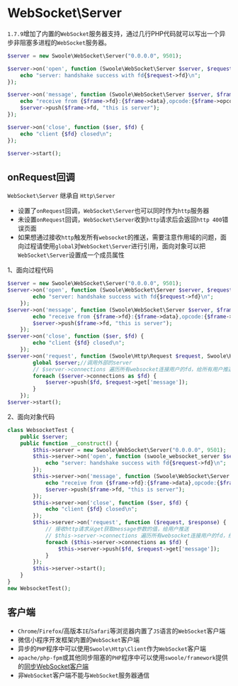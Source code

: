 # WebSocket\Server

 `1.7.9`增加了内置的`WebSocket`服务器支持，通过几行PHP代码就可以写出一个异步非阻塞多进程的`WebSocket`服务器。


```php
$server = new Swoole\WebSocket\Server("0.0.0.0", 9501);

$server->on('open', function (Swoole\WebSocket\Server $server, $request) {
    echo "server: handshake success with fd{$request->fd}\n";
});

$server->on('message', function (Swoole\WebSocket\Server $server, $frame) {
    echo "receive from {$frame->fd}:{$frame->data},opcode:{$frame->opcode},fin:{$frame->finish}\n";
    $server->push($frame->fd, "this is server");
});

$server->on('close', function ($ser, $fd) {
    echo "client {$fd} closed\n";
});

$server->start();
```

onRequest回调
----
`WebSocket\Server` 继承自 `Http\Server`

* 设置了`onRequest`回调，`WebSocket\Server`也可以同时作为`http`服务器
* 未设置`onRequest`回调，`WebSocket\Server`收到`http`请求后会返回`http 400`错误页面
* 如果想通过接收`http`触发所有`websocket`的推送，需要注意作用域的问题，面向过程请使用`global`对`WebSocket\Server`进行引用，面向对象可以把`WebSocket\Server`设置成一个成员属性

1、面向过程代码
```php
$server = new Swoole\WebSocket\Server("0.0.0.0", 9501);
$server->on('open', function (Swoole\WebSocket\Server $server, $request) {
		echo "server: handshake success with fd{$request->fd}\n";
	});
$server->on('message', function (Swoole\WebSocket\Server $server, $frame) {
		echo "receive from {$frame->fd}:{$frame->data},opcode:{$frame->opcode},fin:{$frame->finish}\n";
		$server->push($frame->fd, "this is server");
	});
$server->on('close', function ($ser, $fd) {
		echo "client {$fd} closed\n";
	});
$server->on('request', function (Swoole\Http\Request $request, Swoole\Http\Response $response) {
		global $server;//调用外部的server
		// $server->connections 遍历所有websocket连接用户的fd，给所有用户推送
		foreach ($server->connections as $fd) {
			$server->push($fd, $request->get['message']);
		}
	});
$server->start();
```
2、面向对象代码
```php
class WebsocketTest {
	public $server;
	public function __construct() {
		$this->server = new Swoole\WebSocket\Server("0.0.0.0", 9501);
		$this->server->on('open', function (swoole_websocket_server $server, $request) {
			echo "server: handshake success with fd{$request->fd}\n";
		});
		$this->server->on('message', function (Swoole\WebSocket\Server $server, $frame) {
			echo "receive from {$frame->fd}:{$frame->data},opcode:{$frame->opcode},fin:{$frame->finish}\n";
			$server->push($frame->fd, "this is server");
		});
		$this->server->on('close', function ($ser, $fd) {
			echo "client {$fd} closed\n";
		});
		$this->server->on('request', function ($request, $response) {
			// 接收http请求从get获取message参数的值，给用户推送
			// $this->server->connections 遍历所有websocket连接用户的fd，给所有用户推送
			foreach ($this->server->connections as $fd) {
				$this->server->push($fd, $request->get['message']);
			}
		});
		$this->server->start();
	}
}
new WebsocketTest();
```
客户端
----
* `Chrome`/`Firefox`/高版本`IE`/`Safari`等浏览器内置了`JS`语言的`WebSocket`客户端
* 微信小程序开发框架内置的`WebSocket`客户端
* 异步的`PHP`程序中可以使用`Swoole\Http\Client`作为`WebSocket`客户端
* `apache/php-fpm`或其他同步阻塞的`PHP`程序中可以使用`swoole/framework`提供的[同步WebSocket客户端](https://github.com/swoole/framework/blob/master/libs/Swoole/Client/WebSocket.php)
* 非`WebSocket`客户端不能与`WebSocket`服务器通信

